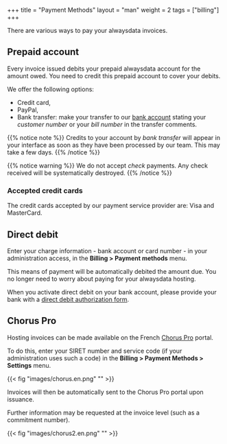 +++
title = "Payment Methods"
layout = "man"
weight = 2
tags = ["billing"]
+++

There are various ways to pay your alwaysdata invoices.

## Prepaid account

Every invoice issued debits your prepaid alwaysdata account for the amount owed. You need to credit this prepaid account to cover your debits.

We offer the following options:

- Credit card,
- PayPal,
- Bank transfer: make your transfer to our [bank account](https://share.alwaysdata.com/IBAN.pdf) stating your *customer number* or your *bill number* in the transfer comments.

{{% notice note %}}
Credits to your account by *bank transfer* will appear in your interface as soon as they have been processed by our team. This may take a few days.
{{% /notice %}}

{{% notice warning %}}
We do not accept *check* payments. Any check received will be systematically destroyed.
{{% /notice %}}

### Accepted credit cards

The credit cards accepted by our payment service provider are: Visa and MasterCard.

## Direct debit

Enter your charge information - bank account or card number - in your administration access, in the **Billing > Payment methods** menu.

This means of payment will be automatically debited the amount due. You no longer need to worry about paying for your alwaysdata hosting.

When you activate direct debit on your bank account, please provide your bank with a [direct debit authorization form](http://static.alwaysdata.com/docs/Prelevement.png).

## Chorus Pro

Hosting invoices can be made available on the French [Chorus Pro](https://portail.chorus-pro.gouv.fr/) portal.

To do this, enter your SIRET number and service code (if your administration uses such a code) in the **Billing > Payment Methods > Settings** menu.

{{< fig "images/chorus.en.png" "" >}}

Invoices will then be automatically sent to the Chorus Pro portal upon issuance.

Further information may be requested at the invoice level (such as a commitment number).

{{< fig "images/chorus2.en.png" "" >}}

